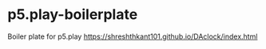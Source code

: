 # p5.play-boilerplate
Boiler plate for p5.play
https://shreshthkant101.github.io/DAclock/index.html

